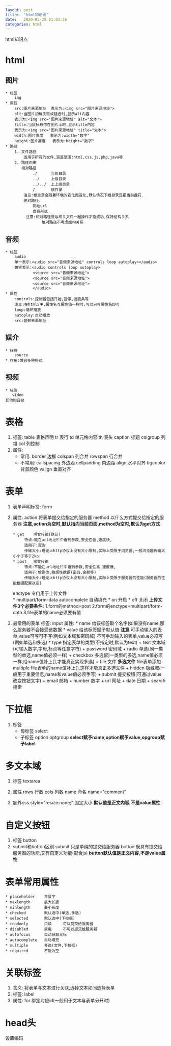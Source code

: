 ```yaml
---
layout: post
title:  "html知识点"
date:   2020-05-28 21:03:36
categories: html
---
```


html知识点

# html

## 图片
    * 标签
        img
    * 属性
        src:图片来源地址  表示为:<img src="图片来源地址">
        alt:当图片加载失败或延迟时,显示alt内容  
        表示为:<img src="图片来源地址" alt="文本">
        title:当鼠标悬停在图片上时,显示title内容
        表示为:<img src="图片来源地址" title="文本">
        width:图片宽度   表示为:width="数字"
        height:图片高度   表示为:height="数字"
    * 路径
        1. 文件路径
            适用于所有的文件,涵盖范围:html,css,js,php,java等
        2. 路径由来
           相对路径
                ./      当前目录
                ../     上级目录
                ../../  上上级目录
                /       根目录
            注意:根目录会随着环境的变化而变化,默认情况下根目录是指当前盘符.
            绝对路径:
                网址url
                盘符形式
             注意:相对路径要与相关文件一起操作才能成功,保持结构关系
                    绝对路径不考虑结构关系
## 音频
    * 标签
        audio    
        单一表示:<audio src="音频来源地址" controls loop autoplay></audio>
        兼容表示:<audio controls loop autoplay>
                <source src="音频来源地址">
                <source src="音频来源地址">
                <source src="音频来源地址">
                </audio>
    * 属性
        controls:控制器包括开始,暂停,进度条等
        注意:在html5中,属性名与属性值一样时,可以只写属性名即可
        loop:循环播放
        autoplay:自动播放
        src:音频来源地址
## 媒介
    * 标签
        source
    * 作用:兼容多种格式
## 视频
    * 标签
       video
    其他同音频
# 表格
1. 标签:
    table                               表格声明
    tr                                      表行
    td                                     单元格内容
    th                                     表头
    caption                          标题
    colgroup                       列祖
    col                                   列控制
2. 属性:
    * 常用:
        border                           边框
        colspan                         列合并
        rowspan                       行合并
    * 不常用:
        callspacing                  外边距
        cellpadding                 内边距
        align                               水平对齐
        bgcoolor                       背景颜色
        valign                             垂直对齐  
# 表单
1. 表单声明标签:        form       

2. 属性:
    action                   将表单提交给指定的服务器
    method                以什么方式提交给指定的服务器
    **注意,action为空时,默认指向当前页面,method为空时,默认为get方式**

       * get    明文传输(默认)
            特点:能在url地址栏中看到参数,安全性低,速度快,
            适用于:查询
            传输大小:理论上http协议上没有大小限制,实际上受限于浏览器,一般浏览器传输大小小于等于2kb.
       * post   密文传输
            特点:不能在url地址栏中看到参数,安全性高,速度慢,
            适用于:增删改,敏感性数据(密码,金额等)
            传输大小:理论上http协议上没有大小限制,实际上受限于服务器的性能(服务器的性能根据配置决定)
    enctype                  专门用于上传文件   
           * multipart/form-data
    autocomplete      自动填充
                * on   开启
                * off  关闭
            **上传文件3个必要条件:**
            1.form的method=post
            2.form的enctype=multipart/form-data
            3.file表单的name必须要有值
3. 最常用的表单
    标签:    input
    属性:
        * name     给该标签取个名字(如果没有name,那么服务器不会接受该数据
        * value    给该标签赋予默认值
**注意** 可手动输入的表单,value可写可不写(例如文本域和密码域)
     不可手动输入的表单,value必须写(例如单选和多选)
        * type   指定表单的类型(不指定时,默认为text)
            + text        文本域(可输入数字,字母,标点等任意字符)
            + password    密码域
            + radio       单选(同一类型的单选,name值必须一样)
            + checkbox    多选(同一类型的多选,name值必须一样,给name值补上[],才能真正实现多选)
            + file        文件
**多选文件**
    file表单添加multiple
    file表单的name值补上[],这样才能真正多选文件
            + hidden      隐藏域(一般用于重要信息,name和value值必须手写)
            + submit      提交按钮(可通过value改变按钮文字)
            + email       邮箱
            + number      数字
            + url         网址
            + date        日期
            + search      搜索
# 下拉框
1. 标签
    * 母标签            select
    * 子标签            option
               optgroup
**select赋予name,option赋予value,opgroup赋予label**
# 多文本域
1. 标签         textarea

2. 属性         rows    行数
         cols 列数
         name 命名     name="comment"

3. 额外css   style="resize:none;"     固定大小
    **默认值是正文内容,不是value属性**

# 自定义按钮
1. 标签        button    
2. submit和botton区别
    submit     只是单纯的提交给服务器
    botton  既具有提交给服务器的功能,又有自定义功能(配合js)
**button默认值是正文内容,不是value属性**
# 表单常用属性
    * placeholder    背景字
    * maxlength      最大长度
    * minlength      最小长度
    * checked        默认选中(单选,多选)
    * selected       默认选中(下拉框)
    * readonly       只读     可以提交给服务器
    * disabled       禁用     不可以提交给服务器
    * autofocus      自动获取光标
    * autocomplete   自动填充
    * multiple       多选(文件,下拉框)
    * required       不能为空  
# 关联标签   
1. 含义:    将表单与文本进行关联,选择文本如同选择表单
2. 标签:    label
3. 属性:    for     绑定对应id(一般用于文本与表单分开时)
# head头
<meta charset="UTF=8">   设置编码
<title> head头<title>           网页标题
<meta http-equiv="refresh" content="秒数; url=地址">    重定向
<meta http-equiv="refresh" content="3">        每三秒刷新当前页面(股票网站等)
<meta name="keywords" content="">    关键字
<meta name="description" content="">   描述
目前能够优化seo引擎的标签:
    title
    h1
    关键字
    描述
    strong
    em
<link rel="stylesheet" href="css文件地址">    导入css
<link rel="icon" href="图标文件地址">      导入图标
<link rel="shortcut icon" href="图标文件地址">   导入图标(兼容IE)
<script src="./demo.js"></script>  　　　 导入js
实体符号
1. 浏览器特征
代码中连续输出多个空格or回车,到了浏览器只能当做一个空格来看待
2. 代码约定
利用浏览器特征,对代码进行排版
排版建:tab
代码结构:
    父子关系:子标签需要向后退一个tab
    兄弟关系:兄弟之间对齐
3. 常见实体符号
    &nbsp;      空格
    &lt;             小于
    &gt;            大于
    &copy;      版权
    &yen;        货币
框架
1.简介
这里所谓的框架是指:frame   分帧/窗口
2.框架标签
框架设置标签:frameset
    属性:
        rows=像素/百分比/ *(*代表剩余空间)
        cols=像素/百分比/ *(*代表剩余空间)
        noresize       禁止拖动窗口
        frameborder=0   隐藏窗口边框线
        frameborder=非0  显示窗口边框线
框架标签:frame
    属性:src=窗口内容的来源地址(内容就是一个html)
        name=自定义窗口名(为了方便a链接的target)
        scrolling=yes   显示滚动条
        scrolling=no    不显示滚动条
内联框架
1.内联框架标签:iframe
2.属性:
    src   窗口内容的来源地址
    frameborder=0    不显示边框
    frameborder=非0   显示边框
    width   宽度
    height  高度
    name  窗口名
    scrolling=yes   显示滚动条
    scrolling=no    不显示滚动条
3.场景
选项卡
广告